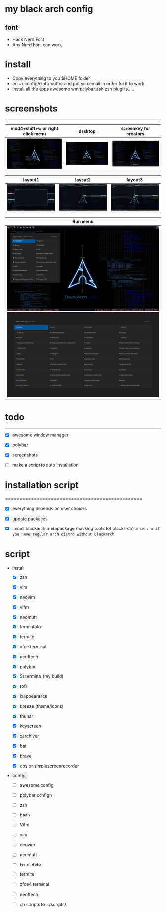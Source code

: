 # my black arch config
## font 
* Hack Nerd Font
* Any Nerd Font can work

# install
 * Copy everything to you $HOME folder 
 * on ~/.config/mutt/muttrc and put you email in order for it to work
 * install all the apps awesome wm polybar zsh zsh plugins.....
# screenshots
-----------------------------------------------


  |mod4+shift+w or right click menu|        desktop          |screenkey for creators    |
  |:------------------------------:|:-----------------------:|:------------------------:|
  |![pics/2.png](pics/2.png)       |![pics/1.png](pics/1.png)|![pics/8.png](pics/8.png) |

   |        layout1          |        layout2          |        layout3          |
   |:-----------------------:|:-----------------------:|:-----------------------:|
   |![pics/3.png](pics/3.png)|![pics/4.png](pics/4.png)|![pics/5.png](pics/5.png)|
   

  |          Run menu                                   |
  |:---------------------------------------------------:|
  | ![pics/6.png](pics/6.png) ![pics/7.png](pics/7.png) |
 
# todo 
-----------------------------------------------
- [X] awesome window manager

- [X] polybar

- [X] screenshots

- [ ] make a script to auto installation

# installation script
================================================

- [X] everything depends on user choices

- [X] update packages

- [X] install blackarch metapackage (hacking tools fot blackarch)
        `insert n if you have regular arch distro without blackarch`

# script

* install

  - [X] zsh

  - [X] vim

  - [X] neovim

  - [X] vifm

  - [X] neomutt

  - [X] termintator

  - [X] termite

  - [X] xfce terminal

  - [X] neoftech

  - [X]  polybar

  - [X] St terminal (my build)

  - [X] rofi 
  
  - [x] lxappearance

  - [X] breeze (theme/icons)

  - [X] thunar

  - [X] keyscreen

  - [X] xarchiver

  - [X] bat

  - [X] brave 

  - [X] obs or simplescreenrecorder

* config

  - [ ]  awesome config

  - [ ]  polybar confign 

  - [ ] zsh

  - [ ] bash

  - [ ] Vifm

  - [ ] vim

  - [ ] neovim

  - [ ] neomutt

  - [ ] termintator

  - [ ] termite

  - [ ] xfce4 terminal

  - [ ] neoftech

  - [ ] cp scripts to ~/scripts/ 
